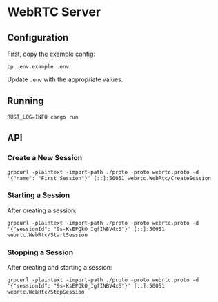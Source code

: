 # WebRTC Server

## Configuration
First, copy the example config:
```shell
cp .env.example .env
```
Update `.env` with the appropriate values.


## Running
```shell
RUST_LOG=INFO cargo run
```

## API

### Create a New Session
```shell
grpcurl -plaintext -import-path ./proto -proto webrtc.proto -d '{"name": "First Session"}' [::]:50051 webrtc.WebRtc/CreateSession
```

### Starting a Session
After creating a session:

```shell
grpcurl -plaintext -import-path ./proto -proto webrtc.proto -d '{"sessionId": "9s-KsEPQkO_IgfINBV4x6"}' [::]:50051 webrtc.WebRtc/StartSession
```

### Stopping a Session
After creating and starting a session:

```shell
grpcurl -plaintext -import-path ./proto -proto webrtc.proto -d '{"sessionId": "9s-KsEPQkO_IgfINBV4x6"}' [::]:50051 webrtc.WebRtc/StopSession
```
